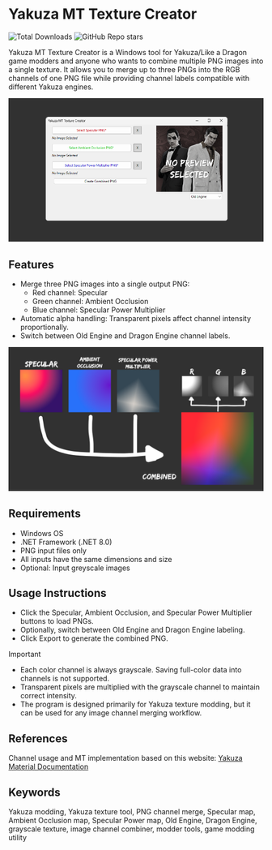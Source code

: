 # Yakuza MT Texture Creator
![Total Downloads](https://img.shields.io/github/downloads/PixelIndieDev/Yakuza-MT-Texture-Creator/total?style=flat) ![GitHub Repo stars](https://img.shields.io/github/stars/PixelIndieDev/Yakuza-MT-Texture-Creator?style=flat)

Yakuza MT Texture Creator is a Windows tool for Yakuza/Like a Dragon game modders and anyone who wants to combine multiple PNG images into a single texture. It allows you to merge up to three PNGs into the RGB channels of one PNG file while providing channel labels compatible with different Yakuza engines.

![Screenshot of the program](/ReadMeImages/previewimage_program.png)

## Features
* Merge three PNG images into a single output PNG:
    * Red channel: Specular
    * Green channel: Ambient Occlusion
    * Blue channel: Specular Power Multiplier
* Automatic alpha handling: Transparent pixels affect channel intensity proportionally.
* Switch between Old Engine and Dragon Engine channel labels.

![How it works](/ReadMeImages/previewimage_process.png)

## Requirements

* Windows OS
* .NET Framework (.NET 8.0)
* PNG input files only
* All inputs have the same dimensions and size
* Optional: Input greyscale images

## Usage Instructions
* Click the Specular, Ambient Occlusion, and Specular Power Multiplier buttons to load PNGs.
* Optionally, switch between Old Engine and Dragon Engine labeling.
* Click Export to generate the combined PNG.

> [!IMPORTANT]
> * Each color channel is always grayscale. Saving full-color data into channels is not supported.
> * Transparent pixels are multiplied with the grayscale channel to maintain correct intensity.
> * The program is designed primarily for Yakuza texture modding, but it can be used for any image channel merging workflow.

## References
Channel usage and MT implementation based on this website: [Yakuza Material Documentation](https://sites.google.com/view/yakuzatexturedoc/general-info)

## Keywords

Yakuza modding, Yakuza texture tool, PNG channel merge, Specular map, Ambient Occlusion map, Specular Power map, Old Engine, Dragon Engine, grayscale texture, image channel combiner, modder tools, game modding utility


